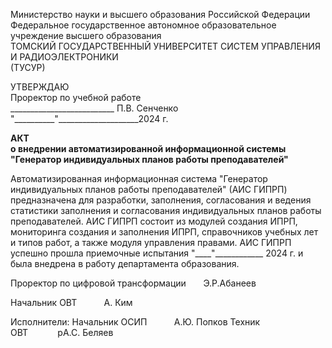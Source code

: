 <span class="center-align"> Министерство науки и высшего образования Российской Федерации <br>
Федеральное государственное автономное образовательное учреждение высшего образования <br>
ТОМСКИЙ ГОСУДАРСТВЕННЫЙ УНИВЕРСИТЕТ СИСТЕМ УПРАВЛЕНИЯ И РАДИОЭЛЕКТРОНИКИ <br>
(ТУСУР) </span>

<span class="right-align"> УТВЕРЖДАЮ <br>
Проректор по учебной работе <br>
\_\_\_\_\_\_\_\_\_\_\_\_\_\_\_\_\_\_\_\_\_\_\_\_\_\_ П.В. Сенченко <br>
"\_\_\_\_\_\_\_\_\_\_"\_\_\_\_\_\_\_\_\_\_\_\_\_\_\_\_\_\_\_\_2024 г.</span>


<span style="font-weight:bold" class="center-align"> АКТ <br>
о внедрении автоматизированной информационной системы "Генератор индивидуальных планов работы преподавателей"</span>

Автоматизированная информационная система "Генератор индивидуальных планов работы преподавателей" (АИС ГИПРП) предназначена для разработки, заполнения, согласования и ведения статистики заполнения и согласования индивидуальных планов работы преподавателей.
АИС ГИПРП состоит из модулей создания ИПРП, мониторинга создания и заполнения ИПРП, справочников учебных лет и типов работ, а также модуля управления правами.
АИС ГИПРП успешно прошла приемочные испытания "\_\_\_\_\"\_\_\_\_\_\_\_\_\_\_\_\_ 2024 г. и была внедрена в работу департамента образования.

Проректор по цифровой трансформации&nbsp;&nbsp;&nbsp;&nbsp;&nbsp;&nbsp;&nbsp;Э.Р.Абанеев

Начальник ОВТ&nbsp;&nbsp;&nbsp;&nbsp;&nbsp;&nbsp;&nbsp;&nbsp;&nbsp;&nbsp;&nbsp;А. Ким

Исполнители:
Начальник ОСИП&nbsp;&nbsp;&nbsp;&nbsp;&nbsp;&nbsp;&nbsp;&nbsp;&nbsp;&nbsp;&nbsp;А.Ю. Попков
Техник ОВТ&nbsp;&nbsp;&nbsp;&nbsp;&nbsp;&nbsp;&nbsp;&nbsp;&nbsp;&nbsp;&nbsp;&nbsp;pА.С. Беляев